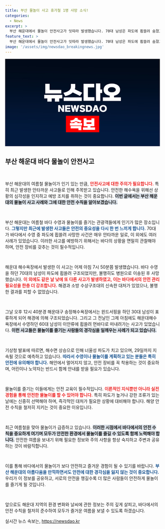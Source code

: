```yaml
---
title: 부산 물놀이 사고 휴가철 1명 사망 소식!
categories:
  - News
excerpt: >
  부산 해운대에서 물놀이 안전사고가 잇따라 발생했습니다. 70대 남성은 파도에 휩쓸려 숨졌고, 또 다른 이들은 표류로 구조되었습니다. 기상청은 너울성 파도에 주의를 당부했습니다. 안전이 최우선!
feature_text: >
  부산 해운대에서 물놀이 안전사고가 잇따라 발생했습니다. 70대 남성은 파도에 휩쓸려 숨졌고, 또 다른 이들은 표류로 구조되었습니다. 기상청은 너울성 파도에 주의를 당부했습니다. 안전이 최우선!
image: '/assets/img/newsdao_breakingnews.jpg'
---
```


<p><img src="/assets/img/newsdao_breakingnews.jpg" alt="firstkoreanews 속보" /></p>

<h2 data-ke-size="size26">부산 해운대 바다 물놀이 안전사고</h2>

<p data-ke-size="size16">&nbsp;</p>

<p>부산 해운대의 여름철 물놀이가 인기 있는 만큼, <b><span style="color: #ee2323;">안전사고에 대한 주의가 필요합니다.</span></b> 특히 최근 발생한 안타까운 사고들로 인해 주목받고 있습니다. 안전한 해수욕을 위해선 상황의 심각성을 인지하고 예방 조치를 취하는 것이 중요합니다. <b><span style="background-color: #21538527;">이번 글에서는 부산 해운대의 물놀이 사고 사례와 그에 대한 안전 수칙을 알아보겠습니다.</span></b></p>

<p data-ke-size="size16">&nbsp;</p>

<p>부산 해운대는 여름철 바다 수영과 물놀이를 즐기는 관광객들에게 인기가 많은 장소입니다. <b><span style="color: #1a5490;">그렇지만 최근에 발생한 사고들은 안전의 중요성을 다시 한 번 느끼게 합니다.</span></b> 70대가 바다에서 수영 중 파도에 휩쓸려 사망한 사건은 매우 안타까운 일로, 이 외에도 여러 사례가 있었습니다. 이러한 사고를 예방하기 위해서는 바다의 상황을 면밀히 관찰해야 하며, 안전 장비를 갖추는 것이 필수적입니다. </p>

<p data-ke-size="size16">&nbsp;</p>

<p>해운대 해수욕장에서 발생한 이 사고는 어제 아침 7시 50분쯤 발생했습니다. 바다 수영을 하던 70대의 남성이 파도에 휩쓸려 구조되었지만, 불행히도 병원으로 이송된 후 사망했습니다. <b><span style="color: #ee2323;">이 외에도 같은 날 낮에 또 다른 사고가 발생하였고, 이는 바다에서의 안전 관리 필요성을 한층 더 강조합니다.</span></b> 해경과 소방 수상구조대의 신속한 대처가 있었으나, 불행한 결과를 피할 수 없었습니다.</p>

<p data-ke-size="size16">&nbsp;</p>

<p>그날 오후 12시 40분경 해운대구 송정해수욕장에서는 윈드서핑을 하던 30대 남성이 표류하게 되어 해경에 의해 구조되었습니다. 그리고 그 전날인 그제 아침에도 해운대해수욕장에서 수영하던 60대 남성이 이안류에 휩쓸려 먼바다로 떠내려가는 사고가 있었습니다. <b><span style="background-color: #21538527;">이런 사고들은 물놀이를 즐기는 사람들의 경각심을 일깨우는 사례가 되고 있습니다.</span></b></p>

<p data-ke-size="size16">&nbsp;</p>

<p>기상청 발표에 따르면, 해수면 상승으로 인해 너울성 파도가 치고 있으며, 29일까지 지속될 것으로 예측하고 있습니다. <b><span style="color: #1a5490;">따라서 수영이나 물놀이를 계획하고 있는 분들은 특히 안전에 유의해야 합니다.</span></b> 해안에서 멀어지지 않고, 안전 장비를 꼭 착용하는 것이 중요하며, 어린이나 노약자는 반드시 함께 안내를 받을 필요가 있습니다.</p>

<p data-ke-size="size16">&nbsp;</p>

<p>물놀이를 즐기는 이들에게는 안전 교육이 필수적입니다. <b><span style="color: #ee2323;">이론적인 지식뿐만 아니라 실전 경험을 통해 안전한 물놀이를 할 수 있어야 합니다.</span></b> 특히 파도가 높거나 강한 조류가 있는 날에는 신중히 선택해야 하며, 즉각적인 대처가 필요한 상황에 대비해야 합니다. 해양 안전 수칙을 철저히 지키는 것이 중요한 이유입니다.</p>

<p data-ke-size="size16">&nbsp;</p>

<p>최근 여름철을 맞아 물놀이가 급증하고 있습니다. <b><span style="background-color: #21538527;">이러한 시점에서 바다에서의 안전 수칙을 중요하게 여기며 모두가 안전한 환경에서 물놀이를 즐길 수 있도록 함께 노력해야 합니다.</span></b> 안전한 여름을 보내기 위해 필요한 정보와 주의 사항을 항상 숙지하고 주변과 공유하는 것이 바람직합니다. </p>

<p data-ke-size="size16">&nbsp;</p>

<p>이를 통해 바다에서의 물놀이가 보다 안전하고 즐거운 경험이 될 수 있기를 바랍니다. <b><span style="color: #1a5490;">부산 해운대의 아름다움을 만끽하면서도 안전에 대한 경각심을 잃지 않는 것이 중요합니다.</span></b> 우리가 이 정보를 공유하고, 서로의 안전을 챙길수록 더 많은 사람들이 안전하게 물놀이를 즐기게 될 것입니다. </p>

<p data-ke-size="size16">&nbsp;</p>

<p>앞으로도 해운대 지역의 환경 변화와 날씨에 관한 정보는 주의 깊게 살피고, 바다에서의 안전 수칙을 철저히 준수하여 모두가 즐거운 여름을 보낼 수 있도록 하겠습니다.</p>
실시간 뉴스 속보는, <a href="https://newsdao.kr" rel="dofollow">https://newsdao.kr</a>


